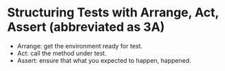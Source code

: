 # Structuring Tests with Arrange, Act, Assert (abbreviated as 3A)
- Arrange: get the environment ready for test.
- Act: call the method under test.
- Assert: ensure that what you expected to happen, happened.